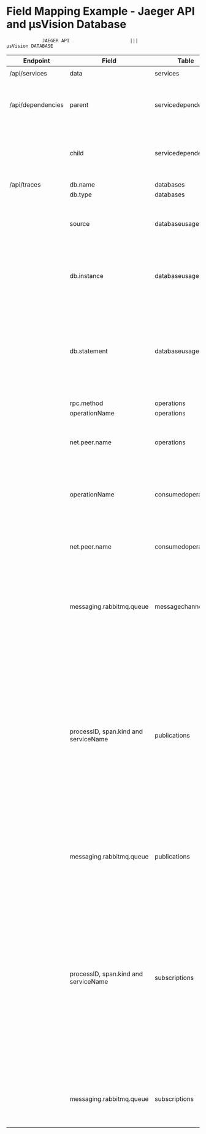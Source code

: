 # Field Mapping Example - Jaeger API and μsVision Database

                 JAEGER API                      |||                     μsVision DATABASE
| Endpoint          | Field                                | Table               |      Field      | Obs.                                                                                                                                                                                                                                                                                                                                                                                                                                             |
|-------------------|--------------------------------------|---------------------|-----------------|--------------------------------------------------------------------------------------------------------------------------------------------------------------------------------------------------------------------------------------------------------------------------------------------------------------------------------------------------------------------------------------------------------------------------------------------------|
|                   |                                      |                     |                 |                                                                                                                                                                                                                                                                                                                                                                                                                                                  |
| /api/services     | data                                 | services            | name            | -                                                                                                                                                                                                                                                                                                                                                                                                                                                |
|                   |                                      |                     |                 |                                                                                                                                                                                                                                                                                                                                                                                                                                                  |
| /api/dependencies | parent                               | servicedependencies | service_id      | It is necessary to get the ID of the service on "service" table with the name provided by Jaeger's API                                                                                                                                                                                                                                                                                                                                           |
|                   | child                                | servicedependencies | service_dep_id  | It is necessary to get the ID of the service on "service" table with the name provided by Jaeger's API                                                                                                                                                                                                                                                                                                                                           |
|                   |                                      |                     |                 |                                                                                                                                                                                                                                                                                                                                                                                                                                                  |
| /api/traces       | db.name                              | databases           | name            | -                                                                                                                                                                                                                                                                                                                                                                                                                                                |
|                   | db.type                              | databases           | type            | -                                                                                                                                                                                                                                                                                                                                                                                                                                                |
|                   | source                               | databaseusages      | service_id      | It is necessary to get the ID of the service on "service" table with the name provided by Jaeger's API                                                                                                                                                                                                                                                                                                                                           |
|                   | db.instance                          | databaseusages      | database_id     | It is necessary to get the ID of the database on "databases" table with the name provided by Jaeger's API                                                                                                                                                                                                                                                                                                                                        |
|                   | db.statement                         | databaseusages      | access_mode     | db.statement will provide the SQL command. "Insert", "Update", "Delete", "Create", "Alter" and "Drop" should be considered as **"RW"** access. "Select" command should be considered **"RO"** access.                                                                                                                                                                                                                                            |
|                   | rpc.method                           | operations          | verb            | -                                                                                                                                                                                                                                                                                                                                                                                                                                                |
|                   | operationName                        | operations          | uri             | -                                                                                                                                                                                                                                                                                                                                                                                                                                                |
|                   | net.peer.name                        | operations          | exposer_id      | It is necessary to get the ID of the service on "service" table with the name provided by Jaeger's API                                                                                                                                                                                                                                                                                                                                           |
|                   | operationName                        | consumedoperations  | operation_id    | It is necessary to get the ID of the operaion on "operations" table with the name provided by Jaeger's API                                                                                                                                                                                                                                                                                                                                       |
|                   | net.peer.name                        | consumedoperations  | consumer_id     | It is necessary to get the ID of the service on "service" table with the name provided by Jaeger's API                                                                                                                                                                                                                                                                                                                                           |
|                   | messaging.rabbitmq.queue             | messagechannels     | name            | This example considers RabbitMQ as the message broker. Jaeger's API output field will differ in case of using a different message broker tool                                                                                                                                                                                                                                                                                                    |
|                   | processID, span.kind and serviceName | publications        | publisher_id    | Jaeger's API does not directly provide the service name within the message publication span. To address this, it becomes necessary to gather the "processID" and correlate it with the "serviceName" field in the JSON output. Additionally, **publishers** can be identified through the "span.kind" field with the value **"producer"**. Once the "serviceName" is obtained, retrieving the service ID from the "service" table is essential.  |
|                   | messaging.rabbitmq.queue             | publications        | channel_id      | It is necessary to get the ID of the channel on "messagechannels" table with the name provided by Jaeger's API                                                                                                                                                                                                                                                                                                                                   |
|                   | processID, span.kind and serviceName | subscriptions       | subscriber_id   | Jaeger's API does not directly provide the service name within the message publication span. To address this, it becomes necessary to gather the "processID" and correlate it with the "serviceName" field in the JSON output. Additionally, **subscribers** can be identified through the "span.kind" field with the value **"consumer"**. Once the "serviceName" is obtained, retrieving the service ID from the "service" table is essential. |
|                   | messaging.rabbitmq.queue             | subscriptions       | channel_id      | It is necessary to get the ID of the channel on "messagechannels" table with the name provided by Jaeger's API                                                                                                                                                                                                                                                                                                                                   |
